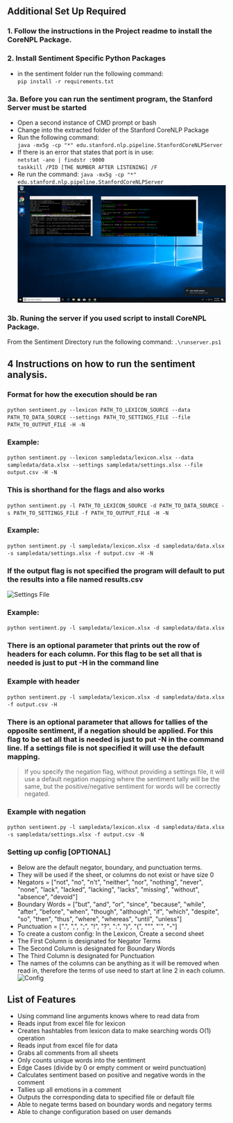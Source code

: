 
## Additional Set Up Required
### 1. Follow the instructions in the Project readme to install the CoreNPL Package.

### 2. Install Sentiment Specific Python Packages
- in the sentiment folder run the following command: <br/>
`pip install -r requirements.txt`

### 3a. Before you can run the sentiment program, the Stanford Server must be started
- Open a second instance of CMD prompt or bash
- Change into the extracted folder of the Stanford CoreNLP Package
- Run the following command: <br/>
`java -mx5g -cp "*" edu.stanford.nlp.pipeline.StanfordCoreNLPServer`
- If there is an error that states that port is in use: <br/>
`netstat -ano | findstr :9000` <br/>
`taskkill /PID [THE NUMBER AFTER LISTENING] /F` <br/>
- Re run the command:
`java -mx5g -cp "*" edu.stanford.nlp.pipeline.StanfordCoreNLPServer`
![Execution](./img/execution.png)

### 3b. Runing the server if you used script to install CoreNPL Package.
From the Sentiment Directory run the following command:
```.\runserver.ps1```

## 4 Instructions on how to run the sentiment analysis.

### Format for how the execution should be ran
`python sentiment.py --lexicon PATH_TO_LEXICON_SOURCE --data PATH_TO_DATA_SOURCE --settings PATH_TO_SETTINGS_FILE --file PATH_TO_OUTPUT_FILE -H -N`

### Example:
`python sentiment.py --lexicon sampledata/lexicon.xlsx --data sampledata/data.xlsx --settings sampledata/settings.xlsx --file output.csv -H -N`


### This is shorthand for the flags and also works

`python sentiment.py -l PATH_TO_LEXICON_SOURCE -d PATH_TO_DATA_SOURCE -s PATH_TO_SETTINGS_FILE -f PATH_TO_OUTPUT_FILE -H -N`

### Example:
`python sentiment.py -l sampledata/lexicon.xlsx -d sampledata/data.xlsx -s sampledata/settings.xlsx -f output.csv -H -N`

### If the output flag is not specified the program will default to put the results into a file named results.csv
![Settings File](./img/Config.png)

### Example:
`python sentiment.py -l sampledata/lexicon.xlsx -d sampledata/data.xlsx`

### There is an optional parameter that prints out the row of headers for each column. For this flag to be set all that is needed is just to put -H in the command line

### Example with header
`python sentiment.py -l sampledata/lexicon.xlsx -d sampledata/data.xlsx -f output.csv -H`

### There is an optional parameter that allows for tallies of the opposite sentiment, if a negation should be applied. For this flag to be set all that is needed is just to put -N in the command line. If a settings file is not specified it will use the default mapping.

> If you specify the negation flag, without providing a settings file, it will use a default negation mapping where the sentiment tally will be the same, but the positive/negative sentiment for words will be correctly negated.

### Example with negation
`python sentiment.py -l sampledata/lexicon.xlsx -d sampledata/data.xlsx -s sampledata/settings.xlsx -f output.csv -N`

### Setting up config [OPTIONAL]
- Below are the default negator, boundary, and punctuation terms.
- They will be used if the sheet, or columns do not exist or have size 0
- Negators = ["not", "no", "n't", "neither", "nor", "nothing", "never", "none", "lack", "lacked", "lacking", "lacks", "missing", "without", "absence", "devoid"]
- Boundary Words = ["but", "and", "or", "since", "because", "while", "after", "before", "when", "though", "although", "if", "which", "despite", "so", "then", "thus", "where", "whereas", "until", "unless"]
- Punctuation = [".", ",", ";", "!", "?", ":", ")", "(", "\"", "'", "-"]
- To create a custom config: In the Lexicon, Create a second sheet
- The First Column is designated for Negator Terms
- The Second Column is designated for Boundary Words
- The Third Column is designated for Punctuation  
- The names of the columns can be anything as it will be removed when read in, therefore the terms of use need to start at line 2 in each column.
![Config](./img/sheet2lex.PNG)

## List of Features
- Using command line arguments knows where to read data from <br />
- Reads input from excel file for lexicon <br />
- Creates hashtables from lexicon data to make searching words O(1) operation <br />
- Reads input from excel file for data <br />
- Grabs all comments from all sheets <br />
- Only counts unique words into the sentiment <br />
- Edge Cases (divide by 0 or empty comment or weird punctuation) <br />
- Calculates sentiment based on positive and negative words in the comment <br />
- Tallies up all emotions in a comment <br />
- Outputs the corresponding data to specified file or default file <br />
- Able to negate terms based on boundary words and negatory terms
- Able to change configuration based on user demands
